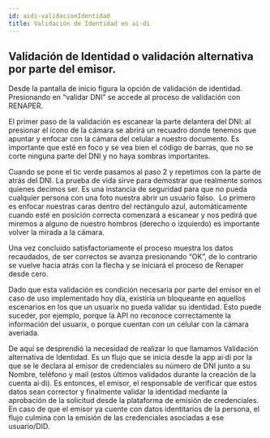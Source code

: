 ```yaml
---
id: aidi-validacionIdentidad
title: Validación de Identidad en ai·di
---
```


## Validación de Identidad o validación alternativa por parte del emisor.
Desde la pantalla de inicio figura la opción de validación de identidad. Presionando en “validar DNI” se accede al proceso de validación con RENAPER.

El primer paso de la validación es escanear la parte delantera del DNI: al presionar el ícono de la cámara se abrirá un recuadro donde tenemos que apuntar y enfocar con la cámara del celular a nuestro documento.
Es importante que esté en foco y se vea bien el código de barras,  que no se corte ninguna parte del DNI y no haya sombras importantes. 

Cuando se pone el tic verde pasamos al paso 2 y repetimos con la parte de atrás del DNI.
La prueba de vida sirve para demostrar que realmente somos quienes decimos ser. Es una instancia de seguridad para que no pueda cualquier persona con una foto nuestra abrir un usuario falso. 
Lo primero es enfocar nuestras caras dentro del rectángulo azul, automáticamente cuando esté en posición correcta comenzará a escanear y nos pedirá que miremos a alguno de nuestro hombros (derecho o izquierdo) es importante volver la mirada a la cámara.

Una vez concluido satisfactoriamente el proceso muestra los datos recaudados, de ser correctos se avanza presionando “OK”, de lo contrario se vuelve hacia atrás con la flecha y se iniciará el proceso de Renaper desde cero.  
	

Dado que esta validación es condición necesaria por parte del emisor en el caso de uso implementado hoy día, existiría un bloqueante en aquellos escenarios en los que un usuarix no pueda validar su identidad. Esto puede suceder, por ejemplo, porque la API no reconoce correctamente la información del usuarix, o porque cuentan con un celular con la cámara averiada.

De aquí se desprendió la necesidad de realizar lo que llamamos Validación alternativa de Identidad. Es un flujo que se inicia desde la app ai·di por la que se le declara al emisor de credenciales su número de DNI junto a su Nombre, teléfono y mail (estos últimos validados durante la creación de la cuenta ai·di). Es entonces, el emisor, el responsable de verificar que estos datos sean corrector y finalmente validar la identidad mediante la aprobación de la solicitud desde la plataforma de emisión de credenciales.
En caso de que el emisor ya cuente con datos identitarios de la persona, el flujo culmina con la emisión de las credenciales asociadas a ese usuario/DID.
